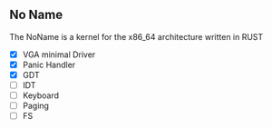 ## No Name
The NoName is a kernel for the x86_64 architecture written in RUST

- [x] VGA minimal Driver
- [x] Panic Handler
- [x] GDT
- [ ] IDT
- [ ] Keyboard
- [ ] Paging
- [ ] FS

